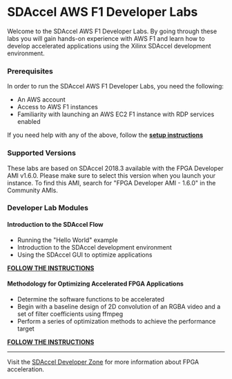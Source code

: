 # SDAccel AWS F1 Developer Labs


Welcome to the SDAccel AWS F1 Developer Labs. By going through these labs you will gain hands-on experience with AWS F1 and learn how to develop accelerated applications using the Xilinx SDAccel development environment.

### Prerequisites

In order to run the SDAccel AWS F1 Developer Labs, you need the following:
* An AWS account
* Access to AWS F1 instances
* Familiarity with launching an AWS EC2 F1 instance with RDP services enabled

If you need help with any of the above, follow the [**setup instructions**](./setup/instructions.md)

### Supported Versions

These labs are based on SDAccel 2018.3 available with the FPGA Developer AMI v1.6.0. Please make sure to select this version when you launch your instance. To find this AMI, search for "FPGA Developer AMI - 1.6.0" in the Community AMIs.

### Developer Lab Modules

#### Introduction to the SDAccel Flow
* Running the "Hello World" example
* Introduction to the SDAccel development environment
* Using the SDAccel GUI to optimize applications

[**FOLLOW THE INSTRUCTIONS**](./modules/module_01/README.md)

#### Methodology for Optimizing Accelerated FPGA Applications
* Determine the software functions to be accelerated
* Begin with a baseline design of 2D convolution of an RGBA video and a set of filter coefficients using ffmpeg
* Perform a series of optimization methods to achieve the performance target

[**FOLLOW THE INSTRUCTIONS**](./modules/module_03/README.md)

---------------------------------------

Visit the [SDAccel Developer Zone](https://www.xilinx.com/products/design-tools/software-zone/sdaccel.html) for more information about FPGA acceleration.
